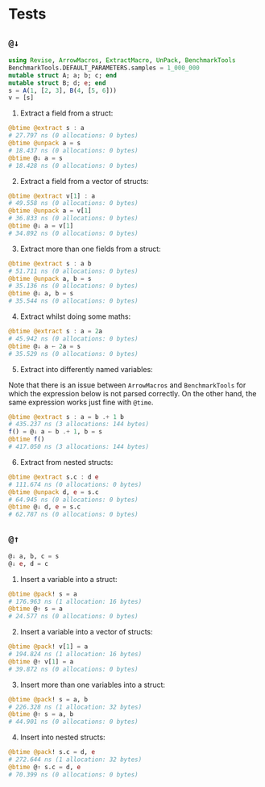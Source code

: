 # Tests

## `@↓`

```jl
using Revise, ArrowMacros, ExtractMacro, UnPack, BenchmarkTools
BenchmarkTools.DEFAULT_PARAMETERS.samples = 1_000_000
mutable struct A; a; b; c; end
mutable struct B; d; e; end
s = A(1, [2, 3], B(4, [5, 6]))
v = [s]
```

1. Extract a field from a struct:

```jl
@btime @extract s : a
# 27.797 ns (0 allocations: 0 bytes)
@btime @unpack a = s
# 18.437 ns (0 allocations: 0 bytes)
@btime @↓ a = s
# 18.428 ns (0 allocations: 0 bytes)
```

2. Extract a field from a vector of structs:

```jl
@btime @extract v[1] : a
# 49.558 ns (0 allocations: 0 bytes)
@btime @unpack a = v[1]
# 36.833 ns (0 allocations: 0 bytes)
@btime @↓ a = v[1]
# 34.892 ns (0 allocations: 0 bytes)
```

3. Extract more than one fields from a struct:

```jl
@btime @extract s : a b
# 51.711 ns (0 allocations: 0 bytes)
@btime @unpack a, b = s
# 35.136 ns (0 allocations: 0 bytes)
@btime @↓ a, b = s
# 35.544 ns (0 allocations: 0 bytes)
```

4. Extract whilst doing some maths:

```jl
@btime @extract s : a = 2a
# 45.942 ns (0 allocations: 0 bytes)
@btime @↓ a ← 2a = s
# 35.529 ns (0 allocations: 0 bytes)
```

5. Extract into differently named variables:

Note that there is an issue between `ArrowMacros` and `BenchmarkTools` for which the expression below is not parsed correctly. On the other hand, the same expression works just fine with `@time`.

```jl
@btime @extract s : a = b .+ 1 b
# 435.237 ns (3 allocations: 144 bytes)
f() = @↓ a ← b .+ 1, b = s
@btime f()
# 417.050 ns (3 allocations: 144 bytes)
```

6. Extract from nested structs:

```jl
@btime @extract s.c : d e
# 111.674 ns (0 allocations: 0 bytes)
@btime @unpack d, e = s.c
# 64.945 ns (0 allocations: 0 bytes)
@btime @↓ d, e = s.c
# 62.787 ns (0 allocations: 0 bytes)
```

## `@↑`

```jl
@↓ a, b, c = s
@↓ e, d = c
```

1. Insert a variable into a struct:

```jl
@btime @pack! s = a
# 176.963 ns (1 allocation: 16 bytes)
@btime @↑ s = a
# 24.577 ns (0 allocations: 0 bytes)
```

2. Insert a variable into a vector of structs:

```jl
@btime @pack! v[1] = a
# 194.824 ns (1 allocation: 16 bytes)
@btime @↑ v[1] = a
# 39.872 ns (0 allocations: 0 bytes)
```

3. Insert more than one variables into a struct:

```jl
@btime @pack! s = a, b
# 226.328 ns (1 allocation: 32 bytes)
@btime @↑ s = a, b
# 44.901 ns (0 allocations: 0 bytes)
```

4. Insert into nested structs:

```jl
@btime @pack! s.c = d, e
# 272.644 ns (1 allocation: 32 bytes)
@btime @↑ s.c = d, e
# 70.399 ns (0 allocations: 0 bytes)
```
